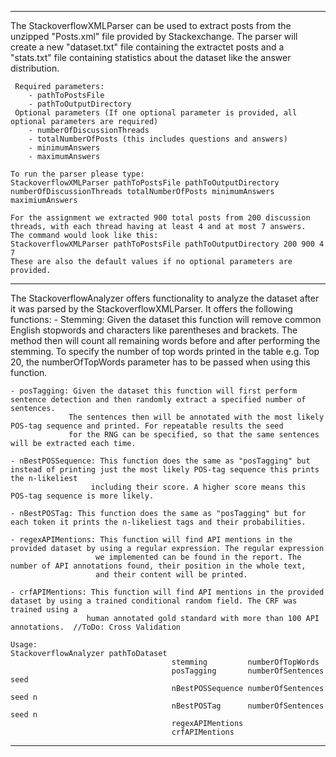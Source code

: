 -------------------------------------------------------------------------------------------------------------------------------------------

The StackoverflowXMLParser can be used to extract posts from the unzipped "Posts.xml" file provided by Stackexchange.
The parser will create a new "dataset.txt" file containing the extractet posts and a "stats.txt" file containing statistics about the dataset like the answer distribution. 
	 
	 Required parameters:
	  	- pathToPostsFile
	 	- pathToOutputDirectory
	 Optional parameters (If one optional parameter is provided, all optional parameters are required)
	 	- numberOfDiscussionThreads
	 	- totalNumberOfPosts (this includes questions and answers)
	 	- minimumAnswers
	 	- maximumAnswers
	 	
	To run the parser please type:
	StackoverflowXMLParser pathToPostsFile pathToOutputDirectory numberOfDiscussionThreads totalNumberOfPosts minimumAnswers maximiumAnswers 
	
	For the assignment we extracted 900 total posts from 200 discussion threads, with each thread having at least 4 and at most 7 answers.
	The command would look like this:
	StackoverflowXMLParser pathToPostsFile pathToOutputDirectory 200 900 4 7
	These are also the default values if no optional parameters are provided.
	
-------------------------------------------------------------------------------------------------------------------------------------------	
 
 The StackoverflowAnalyzer offers functionality to analyze the dataset after it was parsed by the StackoverflowXMLParser.
 It offers the following functions:
 	- Stemming: Given the dataset this function will remove common English stopwords and characters like parentheses and brackets.
 				The method then will count all remaining words before and after performing the stemming. To specify the number of 
  				top words printed in the table e.g. Top 20, the numberOfTopWords parameter has to be passed when using this function.
  
	- posTagging: Given the dataset this function will first perform sentence detection and then randomly extract a specified number of sentences.
 				 The sentences then will be annotated with the most likely POS-tag sequence and printed. For repeatable results the seed
 				 for the RNG can be specified, so that the same sentences will be extracted each time.
 
	- nBestPOSSequence: This function does the same as "posTagging" but instead of printing just the most likely POS-tag sequence this prints the n-likeliest
					  including their score. A higher score means this POS-tag sequence is more likely. 

	- nBestPOSTag: This function does the same as "posTagging" but for each token it prints the n-likeliest tags and their probabilities.
	 
	- regexAPIMentions: This function will find API mentions in the provided dataset by using a regular expression. The regular expression
					   we implemented can be found in the report. The number of API annotations found, their position in the whole text, 
					   and their content will be printed.
 
	- crfAPIMentions: This function will find API mentions in the provided dataset by using a trained conditional random field. The CRF was trained using a
					 human annotated gold standard with more than 100 API annotations.  //ToDo: Cross Validation
					  
	Usage:
	StackoverflowAnalyzer pathToDataset
										stemming 		 numberOfTopWords 
										posTagging 		 numberOfSentences seed
										nBestPOSSequence numberOfSentences seed n
										nBestPOSTag 	 numberOfSentences seed n 
  										regexAPIMentions
 										crfAPIMentions		
 -------------------------------------------------------------------------------------------------------------------------------------------															